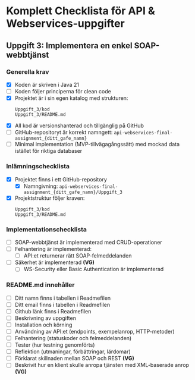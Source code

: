 # Komplett Checklista för API & Webservices-uppgifter

## Uppgift 3: Implementera en enkel SOAP-webbtjänst

### Generella krav

- [X] Koden är skriven i Java 21
- [ ] Koden följer principerna för clean code
- [x] Projektet är i sin egen katalog med strukturen:
  ```
  Uppgift_3/kod
  Uppgift_3/README.md
  ```
- [X] All kod är versionshanterad och tillgänglig på GitHub
- [ ] GitHub-repositoryt är korrekt namngett: `api-webservices-final-assignment_{ditt_gafe_namn}`
- [ ] Minimal implementation (MVP-tillvägagångssätt) med mockad data istället för riktiga databaser

### Inlämningschecklista

- [X] Projektet finns i ett GitHub-repository
    - [X] Namngivning: `api-webservices-final-assignment_{ditt_gafe_namn}/Uppgift_3`
- [X] Projektstruktur följer kraven:
  ```
  Uppgift_3/kod
  Uppgift_3/README.md
  ```

### Implementationschecklista

- [ ] SOAP-webbtjänst är implementerad med CRUD-operationer
- [ ] Felhantering är implementerad:
    - [ ] API:et returnerar rätt SOAP-felmeddelanden
- [ ] Säkerhet är implementerad **(VG)**
    - [ ] WS-Security eller Basic Authentication är implementerad

### README.md innehåller

- [ ] Ditt namn finns i tabellen i Readmefilen
- [ ] Ditt email finns i tabellen i Readmefilen
- [ ] Github länk finns i Readmefilen
- [ ] Beskrivning av uppgiften
- [ ] Installation och körning
- [ ] Användning av API:et (endpoints, exempelanrop, HTTP-metoder)
- [ ] Felhantering (statuskoder och felmeddelanden)
- [ ] Tester (hur testning genomförts)
- [ ] Reflektion (utmaningar, förbättringar, lärdomar)
- [ ] Förklarat skillnaden mellan SOAP och REST **(VG)**
- [ ] Beskrivit hur en klient skulle anropa tjänsten med XML-baserade anrop **(VG)**
